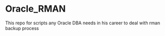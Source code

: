 # Oracle_RMAN
This repo for scripts any Oracle DBA needs in his career to deal with rman backup process
